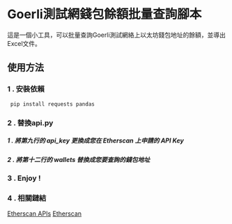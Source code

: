 # Goerli測試網錢包餘額批量查詢腳本
這是一個小工具，可以批量查詢Goerli測試網絡上以太坊錢包地址的餘額，並導出Excel文件。
## 使用方法  
### 1 . 安裝依賴
``` pip install requests pandas```

### 2 . 替換api.py
##### 1 . 將第九行的 api_key 更換成您在 Etherscan 上申請的 API Key
##### 2 . 將第十二行的 wallets 替換成您要查詢的錢包地址
### 3 . Enjoy !
### 4 . 相關鏈結
[Etherscan APIs](https://etherscan.io/apis)
[Etherscan](https://etherscan.io)

